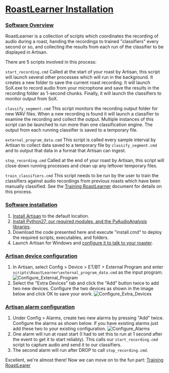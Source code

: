 # [RoastLearner Installation](#RoastLearner-Installation)

### [Software Overview](#Software-Overview)
RoastLearner is a collection of scripts which coordinates the recording of audio during a roast, handing the recordings to trained "classifiers" every second or so, and collecting the results from each run of the classifier to be displayed in Artisan.

There are 5 scripts involved in this process:

`start_recording.cmd` Called at the start of your roast by Artisan, this script will launch several other processes which will run in the background.  It creates a new folder to save the current roast recording.  It will launch SoX.exe to record audio from your microphone and save the results in the recording folder as 1-second chunks.  Finally, it will launch the classifiers to monitor output from SoX.

`classify_segment.cmd` This script monitors the recording output folder for new WAV files.  When a new recording is found it will launch a classifier to examine the recording and collect the output.  Multiple instances of this script can be launched to run more than one classification engine.  The output from each running classifier is saved to a temporary file.

`external_program_data.cmd` This script is called every sample interval by Artisan to collect data saved to a temporary file by `classify_segment.cmd` and to output that data in a format that Artisan can ingest.

`stop_recording.cmd` Called at the end of your roast by Artisan, this script will close down running processes and clean up any leftover temporary files.

`train_classifiers.cmd` This script needs to be run by the user to train the classifiers against audio recordings from previous roasts which have been manually classified.  See the [Training RoastLearner](Train_RoastLearner.md#Training-RoastLearner) document for details on this process.

### [Software installation](#Software-installation)
1. [Install Artisan](https://github.com/artisan-roaster-scope/artisan/blob/master/wiki/Installation.md) to the default location.
2. [Install Python27, our required modules, and the PyAudioAnalysis libraries](documentation/Deploy_Python27.md).
3. Download the code presented here and execute "install.cmd" to deploy the required scripts, executables, and folders.
4. Launch Artisan for Windows and [configure it to talk to your roaster](https://github.com/artisan-roaster-scope/artisan/blob/master/wiki/Installation.md#device-configuration).

### [Artisan device configuration](#Artisan-device-configuration)
1. In Artisan, select Config > Device > ET/BT > External Program and enter `scripts\RoastLearner\external_program_data.cmd` as the input program.
![Configure_External_Program](images/Configure_External_Program.png?raw=true "Configure_External_Program")
2. Select the "Extra Devices" tab and click the "Add" button twice to add two new devices.  Configure the two devices as shown in the image below and click OK to save your work.
![Configure_Extra_Devices](images/Configure_Extra_Devices.png?raw=true "Configure_Extra_Devices")

### [Artisan alarm configuration](#Artisan-alarm-configuration)
1. Under Config > Alarms, create two new alarms by pressing "Add" twice.  Configure the alarms as shown below.  If you have existing alarms just add these two to your existing configuration.
![Configure_Alarms](images/Configure_Alarms.png?raw=true "Configure_Alarms")
2. One alarm will run at roast start (I had to set this to run at 1 second after the event to get it to start reliably).  This calls our `start_recording.cmd` script to capture audio and send it to our classifiers.
3. The second alarm will run after DROP to call `stop_recording.cmd`.

Excellent, we're almost there! Now we can move on to the fun part:  [Training RoastLearer](documentation/Train_RoastLearner.md#Training-RoastLearner)
